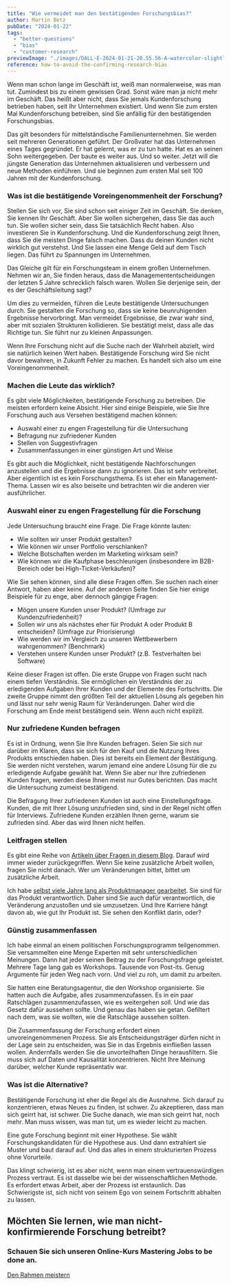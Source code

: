 ```yaml
---
title: "Wie vermeidet man den bestätigenden Forschungsbias?"
author: Martin Betz
pubDate: "2024-01-22"
tags:
  - "better-questions"
  - "bias"
  - "customer-research"
previewImage: "./images/DALL·E-2024-01-21-20.55.56-A-watercolor-slightly-geometric-styled-painting-depicting-a-customer-research-scenario.-The-scene-includes-a-customer-with-their-mouth-duct-taped-and.png"
reference: how-to-avoid-the-confirming-research-bias
---
```


Wenn man schon lange im Geschäft ist, weiß man normalerweise, was man tut. Zumindest bis zu einem gewissen Grad. Sonst wäre man ja nicht mehr im Geschäft. Das heißt aber nicht, dass Sie jemals Kundenforschung betrieben haben, seit Ihr Unternehmen existiert. Und wenn Sie zum ersten Mal Kundenforschung betreiben, sind Sie anfällig für den bestätigenden Forschungsbias.

Das gilt besonders für mittelständische Familienunternehmen. Sie werden seit mehreren Generationen geführt. Der Großvater hat das Unternehmen eines Tages gegründet. Er hat gelernt, was er zu tun hatte. Hat es an seinen Sohn weitergegeben. Der baute es weiter aus. Und so weiter. Jetzt will die jüngste Generation das Unternehmen aktualisieren und verbessern und neue Methoden einführen. Und sie beginnen zum ersten Mal seit 100 Jahren mit der Kundenforschung.

### Was ist die bestätigende Voreingenommenheit der Forschung?

Stellen Sie sich vor, Sie sind schon seit einiger Zeit im Geschäft. Sie denken, Sie kennen Ihr Geschäft. Aber Sie wollen sichergehen, dass Sie das auch tun. Sie wollen sicher sein, dass Sie tatsächlich Recht haben. Also investieren Sie in Kundenforschung. Und die Kundenforschung zeigt Ihnen, dass Sie die meisten Dinge falsch machen. Dass du deinen Kunden nicht wirklich gut verstehst. Und Sie lassen eine Menge Geld auf dem Tisch liegen. Das führt zu Spannungen im Unternehmen.

Das Gleiche gilt für ein Forschungsteam in einem großen Unternehmen. Nehmen wir an, Sie finden heraus, dass die Managemententscheidungen der letzten 5 Jahre schrecklich falsch waren. Wollen Sie derjenige sein, der es der Geschäftsleitung sagt?

Um dies zu vermeiden, führen die Leute bestätigende Untersuchungen durch. Sie gestalten die Forschung so, dass sie keine beunruhigenden Ergebnisse hervorbringt. Man vermeidet Ergebnisse, die zwar wahr sind, aber mit sozialen Strukturen kollidieren. Sie bestätigt meist, dass alle das Richtige tun. Sie führt nur zu kleinen Anpassungen.

Wenn Ihre Forschung nicht auf die Suche nach der Wahrheit abzielt, wird sie natürlich keinen Wert haben. Bestätigende Forschung wird Sie nicht davor bewahren, in Zukunft Fehler zu machen. Es handelt sich also um eine Voreingenommenheit.

### Machen die Leute das wirklich?

Es gibt viele Möglichkeiten, bestätigende Forschung zu betreiben. Die meisten erfordern keine Absicht. Hier sind einige Beispiele, wie Sie Ihre Forschung auch aus Versehen bestätigend machen können:

- Auswahl einer zu engen Fragestellung für die Untersuchung
- Befragung nur zufriedener Kunden
- Stellen von Suggestivfragen
- Zusammenfassungen in einer günstigen Art und Weise

Es gibt auch die Möglichkeit, nicht bestätigende Nachforschungen anzustellen und die Ergebnisse dann zu ignorieren. Das ist sehr verbreitet. Aber eigentlich ist es kein Forschungsthema. Es ist eher ein Management-Thema. Lassen wir es also beiseite und betrachten wir die anderen vier ausführlicher.

### Auswahl einer zu engen Fragestellung für die Forschung

Jede Untersuchung braucht eine Frage. Die Frage könnte lauten:

- Wie sollten wir unser Produkt gestalten?
- Wie können wir unser Portfolio verschlanken?
- Welche Botschaften werden im Marketing wirksam sein?
- Wie können wir die Kaufphase beschleunigen (insbesondere im B2B-Bereich oder bei High-Ticket-Verkäufen)?

Wie Sie sehen können, sind alle diese Fragen offen. Sie suchen nach einer Antwort, haben aber keine. Auf der anderen Seite finden Sie hier einige Beispiele für zu enge, aber dennoch gängige Fragen:

- Mögen unsere Kunden unser Produkt? (Umfrage zur Kundenzufriedenheit)?
- Sollen wir uns als nächstes eher für Produkt A oder Produkt B entscheiden? (Umfrage zur Priorisierung)
- Wie werden wir im Vergleich zu unseren Wettbewerbern wahrgenommen? (Benchmark)
- Verstehen unsere Kunden unser Produkt? (z.B. Testverhalten bei Software)

Keine dieser Fragen ist offen. Die erste Gruppe von Fragen sucht nach einem tiefen Verständnis. Sie ermöglichen ein Verständnis der zu erledigenden Aufgaben Ihrer Kunden und der Elemente des Fortschritts. Die zweite Gruppe nimmt den größten Teil der aktuellen Lösung als gegeben hin und lässt nur sehr wenig Raum für Veränderungen. Daher wird die Forschung am Ende meist bestätigend sein. Wenn auch nicht explizit.

### Nur zufriedene Kunden befragen

Es ist in Ordnung, wenn Sie Ihre Kunden befragen. Seien Sie sich nur darüber im Klaren, dass sie sich für den Kauf und die Nutzung Ihres Produkts entschieden haben. Dies ist bereits ein Element der Bestätigung. Sie werden nicht verstehen, warum jemand eine andere Lösung für die zu erledigende Aufgabe gewählt hat. Wenn Sie aber nur Ihre zufriedenen Kunden fragen, werden diese Ihnen meist nur Gutes berichten. Das macht die Untersuchung zumeist bestätigend.

Die Befragung Ihrer zufriedenen Kunden ist auch eine Einstellungsfrage. Kunden, die mit Ihrer Lösung unzufrieden sind, sind in der Regel nicht offen für Interviews. Zufriedene Kunden erzählen Ihnen gerne, warum sie zufrieden sind. Aber das wird Ihnen nicht helfen.

### Leitfragen stellen

Es gibt eine Reihe von [Artikeln über Fragen in diesem Blog](/tag/better-questions/). Darauf wird immer wieder zurückgegriffen. Wenn Sie keine zusätzliche Arbeit wollen, fragen Sie nicht danach. Wer um Veränderungen bittet, bittet um zusätzliche Arbeit.

Ich habe [selbst viele Jahre lang als Produktmanager gearbeitet](https://www.linkedin.com/in/martin-betz/). Sie sind für das Produkt verantwortlich. Daher sind Sie auch dafür verantwortlich, die Veränderung anzustoßen und sie umzusetzen. Und Ihre Karriere hängt davon ab, wie gut Ihr Produkt ist. Sie sehen den Konflikt darin, oder?

### Günstig zusammenfassen

Ich habe einmal an einem politischen Forschungsprogramm teilgenommen. Sie versammelten eine Menge Experten mit sehr unterschiedlichen Meinungen. Dann hat jeder seinen Beitrag zu der Forschungsfrage geleistet. Mehrere Tage lang gab es Workshops. Tausende von Post-its. Genug Argumente für jeden Weg nach vorn. Und viel zu roh, um damit zu arbeiten.

Sie hatten eine Beratungsagentur, die den Workshop organisierte. Sie hatten auch die Aufgabe, alles zusammenzufassen. Es in ein paar Ratschlägen zusammenzufassen, wie es weitergehen soll.  Und wie das Gesetz dafür aussehen sollte. Und genau das haben sie getan. Gefiltert nach dem, was sie wollten, wie die Ratschläge aussehen sollten.

Die Zusammenfassung der Forschung erfordert einen unvoreingenommenen Prozess. Sie als Entscheidungsträger dürfen nicht in der Lage sein zu entscheiden, was Sie in das Ergebnis einfließen lassen wollen. Andernfalls werden Sie die unvorteilhaften Dinge herausfiltern. Sie muss sich auf Daten und Kausalität konzentrieren. Nicht Ihre Meinung darüber, welcher Kunde repräsentativ war.

### Was ist die Alternative?

Bestätigende Forschung ist eher die Regel als die Ausnahme. Sich darauf zu konzentrieren, etwas Neues zu finden, ist schwer. Zu akzeptieren, dass man sich geirrt hat, ist schwer. Die Suche danach, wie man sich geirrt hat, noch mehr. Man muss wissen, was man tut, um es wieder leicht zu machen.

Eine gute Forschung beginnt mit einer Hypothese. Sie wählt Forschungskandidaten für die Hypothese aus. Und dann extrahiert sie Muster und baut darauf auf. Und das alles in einem strukturierten Prozess ohne Vorurteile.

Das klingt schwierig, ist es aber nicht, wenn man einem vertrauenswürdigen Prozess vertraut. Es ist dasselbe wie bei der wissenschaftlichen Methode. Es erfordert etwas Arbeit, aber der Prozess ist erstaunlich. Das Schwierigste ist, sich nicht von seinem Ego von seinem Fortschritt abhalten zu lassen.



## Möchten Sie lernen, wie man nicht-konfirmierende Forschung betreibt?

### Schauen Sie sich unseren Online-Kurs Mastering Jobs to be done an.

[Den Rahmen meistern](/leistungen/mastering-jobs-to-be-done-online-workshop/)
